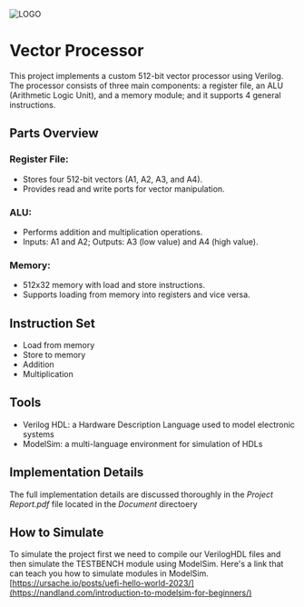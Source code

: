 ![LOGO](https://github.com/FaridMahmoudzadeh/Vector-Processor/assets/119705391/7effbad3-ed30-458a-9b97-34472f439132)

# Vector Processor

This project implements a custom 512-bit vector processor using Verilog. The processor consists of three main components: a register file, an ALU (Arithmetic Logic Unit), and a memory module; and it supports 4 general instructions.

## Parts Overview
### Register File:
- Stores four 512-bit vectors (A1, A2, A3, and A4).
- Provides read and write ports for vector manipulation.
### ALU:
- Performs addition and multiplication operations.
- Inputs: A1 and A2; Outputs: A3 (low value) and A4 (high value).
### Memory:
- 512x32 memory with load and store instructions.
- Supports loading from memory into registers and vice versa.

## Instruction Set
- Load from memory
- Store to memory
- Addition
- Multiplication

## Tools
- Verilog HDL: a Hardware Description Language used to model electronic systems
- ModelSim: a multi-language environment for simulation of HDLs

## Implementation Details
The full implementation details are discussed thoroughly in the *Project Report.pdf* file located in the *Document* directoery

## How to Simulate
To simulate the project first we need to compile our VerilogHDL files and then simulate the TESTBENCH module using ModelSim.
Here's a link that can teach you how to simulate modules in ModelSim. [https://ursache.io/posts/uefi-hello-world-2023/](https://nandland.com/introduction-to-modelsim-for-beginners/)

